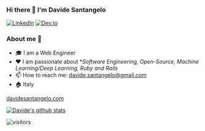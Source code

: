 ### Hi there 👋 I'm Davide Santangelo

<p> <a href="https://www.linkedin.com/in/davidesantangelo/" target="_blank"><img alt="LinkedIn" src="https://img.shields.io/badge/linkedin-%230077B5.svg?&style=for-the-badge&logo=linkedin&logoColor=white" /></a>  <a href="https://dev.to/daviducolo" target="_blank"><img alt="Dev.to" src="https://img.shields.io/badge/dev.to-0A0A0A?style=for-the-badge&logo=dev.to&logoColor=white" /></a> 
</p>

### About me :rocket:
- 🎓 I am a Web Engineer
- ❤️ I am passionate about **Software Engineering, Open-Source, Machine Learning/Deep Learning, Ruby and Rails* 
- 📫 How to reach me: davide.santangelo@gmail.com
- 🏠 Italy

[davidesantangelo.com](https://davidesantangelo.com)

[![Davide's github stats](https://github-readme-stats.vercel.app/api?username=davidesantangelo)](https://github.com/anuraghazra/github-readme-stats)

![visitors](https://visitor-badge.glitch.me/badge?page_id=davidesantangelo.count_visitors)

